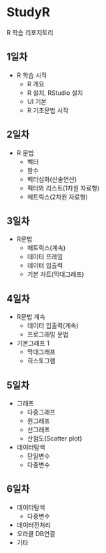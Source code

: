 # StudyR
R 학습 리포지토리

## 1일차
- R 학습 시작
  - R 개요
  - R 설치, RStudio 설치
  - UI 기본
  - R 기초문법 시작

## 2일차
- R 문법
  - 벡터
  - 함수
  - 벡터심화(산술연산)
  - 펙터와 리스트(1차원 자료형)
  - 매트릭스(2차원 자료형)

## 3일차
- R문법
  - 매트릭스(계속)
  - 데이터 프레임
  - 데이터 입출력
  - 기본 차트(막대그래프)
  
## 4일차
- R문법 계속
  - 데이터 입출력(계속)
  - 프로그래밍 문법
- 기본그래프 1 
  - 막대그래프
  - 히스토그램
  
## 5일차
- 그래프
  - 다중그래프
  - 원그래프
  - 선그래프
  - 산점도(Scatter plot)
- 데이터탐색
  - 단일변수
  - 다중변수
  
## 6일차
- 데이터탐색
  - 다중변수
- 데이터전처리
- 오라클 DB연결
- 기타


